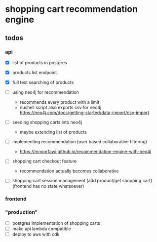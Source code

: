 # shopping cart recommendation engine


## todos

### api

- [x] list of products in postgres

- [x] products list endpoint

- [x] full text searching of products

- [ ] using neo4j for recommendation
    - recommends every product with a limit
    - nushell script also exports csv for neo4j https://neo4j.com/docs/getting-started/data-import/csv-import

- [ ] seeding shopping carts into neo4j
    - maybe extending list of products

- [ ] implementing recommendation (user based collaborative filtering)
    - https://mnoorfawi.github.io/recommendation-engine-with-neo4j

- [ ] shopping cart checkout feature
    - recommendation actually becomes collaborative

- [ ] shopping cart session management (add product/get shopping cart) (frontend has no state whatsoever)

### frontend

### "production"

- [ ] postgres implementation of shopping carts
- [ ] make api lambda compatible
- [ ] deploy to aws with cdk
